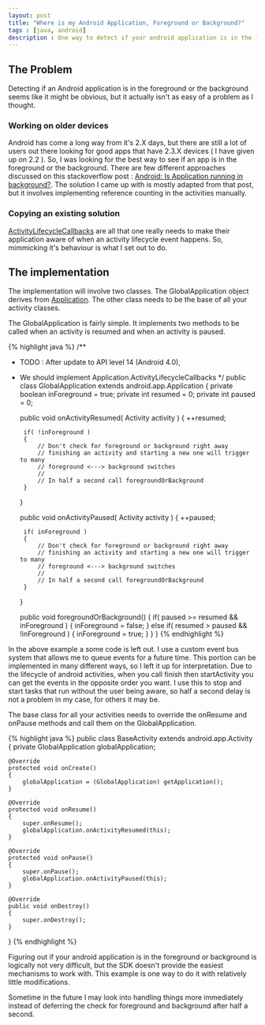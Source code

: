 ```yaml
---
layout: post
title: "Where is my Android Application, Foreground or Background?"
tags : [java, android]
description : One way to detect if your android application is in the foreground or background.
---
```


## The Problem
Detecting if an Android application is in the foreground or the background seems like it might be obvious, but it actually isn't as easy of a problem as I thought.


### Working on older devices
Android has come a long way from it's 2.X days, but there are still a lot of users out there looking for good apps that have 2.3.X devices ( I have given up on 2.2 ).  So, I was looking for the best way to see if an app is in the foreground or the background.  There are few different approaches discussed on this stackoverflow post : [Android: Is Application running in background?](http://stackoverflow.com/questions/3667022/android-is-application-running-in-background/5862048).  The solution I came up with is mostly adapted from that post, but it involves implementing reference counting in the activities manually.

### Copying an existing solution
[ActivityLifecycleCallbacks](http://developer.android.com/reference/android/app/Application.ActivityLifecycleCallbacks.html) are all that one really needs to make their application aware of when an activity lifecycle event happens.  So, mimmicking it's behaviour is what I set out to do.


## The implementation
The implementation will involve two classes.  The GlobalApplication object derives from [Application](http://developer.android.com/reference/android/app/Application.html).  The other class needs to be the base of all your activity classes.

The GlobalApplication is fairly simple.  It implements two methods to be called when an activity is resumed and when an activity is paused.

{% highlight java %}
/**
 * TODO : After update to API level 14 (Android 4.0),
 * We should implement Application.ActivityLifecycleCallbacks
 */
public class GlobalApplication extends android.app.Application
{
    private boolean inForeground = true;
    private int resumed = 0;
    private int paused = 0;

    public void onActivityResumed( Activity activity )
    {
        ++resumed;

        if( !inForeground )
        {
            // Don't check for foreground or background right away
            // finishing an activity and starting a new one will trigger to many
            // foreground <---> background switches
            //
            // In half a second call foregroundOrBackground
        }
    }

    public void onActivityPaused( Activity activity )
    {
        ++paused;

        if( inForeground )
        {
            // Don't check for foreground or background right away
            // finishing an activity and starting a new one will trigger to many
            // foreground <---> background switches
            //
            // In half a second call foregroundOrBackground
        }
    }

    public void foregroundOrBackground()
    {
        if( paused >= resumed && inForeground )
        {
            inForeground = false;
        }
        else if( resumed > paused && !inForeground )
        {
            inForeground = true;
        }
    }
}
{% endhighlight %}

In the above example a some code is left out.  I use a custom event bus system that allows me to queue events for a future time.  This portion can be implemented in many different ways, so I left it up for interpretation.  Due to the lifecycle of android activities, when you call finish then startActivity you can get the events in the opposite order you want.  I use this to stop and start tasks that run without the user being aware, so half a second delay is not a problem in my case, for others it may be.

The base class for all your activities needs to override the onResume and onPause methods and call them on the GlobalApplication.

{% highlight java %}
public class BaseActivity extends android.app.Activity
{
    private GlobalApplication globalApplication;

    @Override
    protected void onCreate()
    {
        globalApplication = (GlobalApplication) getApplication();
    }

    @Override
    protected void onResume()
    {
        super.onResume();
        globalApplication.onActivityResumed(this);
    }

    @Override
    protected void onPause()
    {
        super.onPause();
        globalApplication.onActivityPaused(this);
    }

    @Override
    public void onDestroy()
    {
        super.onDestroy();
    }
}
{% endhighlight %}

Figuring out if your android application is in the foreground or background is logically not very difficult, but the SDK doesn't provide the easiest mechanisms to work with.  This example is one way to do it with relatively little modifications.

Sometime in the future I may look into handling things more immediately instead of deferring the check for foreground and background after half a second.

